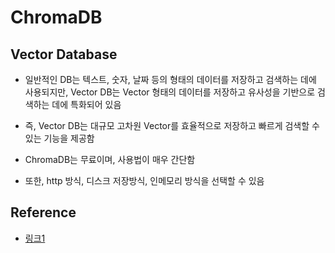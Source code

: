 #  ChromaDB

## Vector Database

- 일반적인 DB는 텍스트, 숫자, 날짜 등의 형태의 데이터를 저장하고 검색하는 데에 사용되지만, Vector DB는 Vector 형태의 데이터를 저장하고 유사성을 기반으로 검색하는 데에 특화되어 있음

- 즉, Vector DB는 대규모 고차원 Vector를 효율적으로 저장하고 빠르게 검색할 수 있는 기능을 제공함

- ChromaDB는 무료이며, 사용법이 매우 간단함

- 또한, http 방식, 디스크 저장방식, 인메모리 방식을 선택할 수 있음


## Reference

- [링크1](https://velog.io/@acdongpgm/DB.-%EB%B2%A1%ED%84%B0-%EB%8D%B0%EC%9D%B4%ED%84%B0%EB%B2%A0%EC%9D%B4%EC%8A%A4Vector-database-ChromaDB-%EC%82%AC%EC%9A%A9%ED%95%B4%EB%B3%B4%EA%B8%B0)